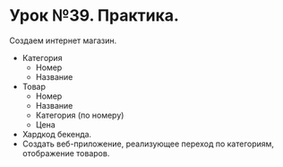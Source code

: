 # Урок №39. Практика.

Создаем интернет магазин. 
- Категория
   - Номер
   - Название
- Товар
   - Номер
   - Название
   - Категория (по номеру)
   - Цена
- Хардкод бекенда.
- Создать веб-приложение, реализующее переход по категориям, отображение товаров.